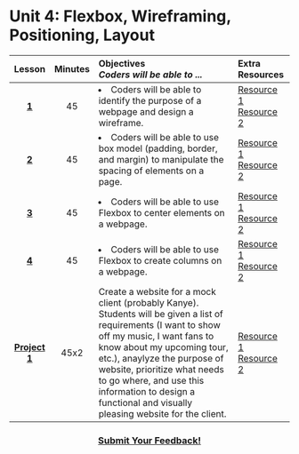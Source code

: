 # Unit 4: Flexbox, Wireframing, Positioning, Layout






|Lesson|Minutes|Objectives <br> *Coders will be able to ...*|Extra Resources|
|:-------:|:-------:|:-------|:-------|
|[**1**]()|45| <li> Coders will be able to identify the purpose of a webpage and design a wireframe.</li>|[Resource 1]()<br>[Resource 2]()|
|[**2**]()|45|<li> Coders will be able to use box model (padding, border, and margin) to manipulate the spacing of elements on a page.</li>|[Resource 1]()<br>[Resource 2]()|
|[**3**]()|45|<li> Coders will be able to use Flexbox to center elements on a webpage.</li>|[Resource 1]()<br>[Resource 2]()|
|[**4**]()|45|<li> Coders will be able to use Flexbox to create columns on a webpage.</li>|[Resource 1]()<br>[Resource 2]()|
|[**Project 1**]()|45x2|Create a website for a mock client (probably Kanye). Students will be given a list of requirements (I want to show off my music, I want fans to know about my upcoming tour, etc.), anaylyze the purpose of website, prioritize what needs to go where, and use this information to design a functional and visually pleasing website for the client.|[Resource 1]()<br>[Resource 2]()|



<h3 align="center"><a href="https://docs.google.com/forms/d/e/1FAIpQLSfx0wkLyw_jSOhWR2yY8GTR8TV2NXYZc40us7aPHnl9bO6WAQ/viewform">Submit Your Feedback!</a></h3>

